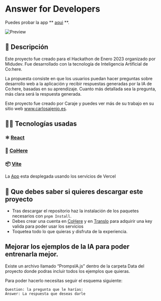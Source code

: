 # Answer for Developers

Puedes probar la app  ** [aquì](https://answer-for-developers.vercel.app/) **.


![Preview](https://res.cloudinary.com/caraje/image/upload/v1675359876/kxjbobzdfpibqljp56yb.webp)

## 🚀 Descripción

Este proyecto fue creado para el Hackathon de Enero 2023 organizado por Midudev. Fue desarrollado con la tecnología de Inteligencia Artificial de Co:here.

La propuesta consiste en que los usuarios puedan hacer preguntas sobre desarrollo web a la aplicación y recibir respuestas generadas por la IA de Co:here, basadas en su aprendizaje. Cuanto más detallada sea la pregunta, más clara será la respuesta generada.

Este proyecto fue creado por Caraje y puedes ver más de su trabajo en su sitio web www.carlosajenjo.es.

## 🧑‍💻 Tecnologías usadas

### ⚛️ [React](https://reactjs.org/)

### 🤖 [CoHere](https://cohere.ai/)

### 📦 [Vite](https://vitejs.dev/)


La [App](https://answer-for-developers.vercel.app/) esta desplegada usando los servicios de Vercel


## 👀 Que debes saber si quieres descargar este proyecto
*	Tras descargar el repositorio haz la instalación de los paquetes necesarios con `pnpm Install`.
*	Debes crear una cuenta en [CoHere](https://cohere.ai/) y en [Translo](https://rapidapi.com/armangokka/api/translo) para adquirir una key valida para poder usar los servicios 
*	Toquetea todo lo que quieras y disfruta de la experiencia.


## Mejorar los ejemplos de la IA para poder entrenarla mejor.

Existe un archivo llamado “PrompsIA.js” dentro de la carpeta Data del proyecto donde podras incluir todos los ejemplos que quieras.

Para poder hacerlo necesitas seguir el esquema siguiente: 

```
Question: la pregunta que le harías: 
Answer: La respuesta que deseas darle
```
